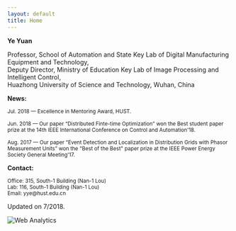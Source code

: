 ```yaml
---
layout: default
title: Home
---
```

<b>Ye Yuan</b>

<!-- <a href="https://scholar.google.com/citations?user=Jhj7LZUAAAAJ&hl=en">Citation</a> -->

<p>Professor, School of Automation and State Key Lab of Digital Manufacturing Equipment and Technology,<br  />
Deputy Director, Ministry of Education Key Lab of Image Processing and Intelligent Control, <br  />
Huazhong University of Science and Technology, Wuhan, China</p>


<b>News:</b>
<p><small>Jul. 2018 — Excellence in Mentoring Award, HUST.</small></p>
          
<p><small>Jun. 2018 — Our paper “Distributed Finte-time Optimization” won the Best student paper prize at the 14th IEEE International Conference on Control and Automation'18.</small></p>

<p><small>Aug. 2017 — Our paper “Event Detection and Localization in Distribution Grids with Phasor Measurement Units” won the "Best of the Best" paper prize at the IEEE Power Energy Society General Meeting'17.</small></p>



<b>Contact:</b>

<p><small>Office: 315, South-1 Building (Nan-1 Lou) <br  />
Lab: 116, South-1 Building (Nan-1 Lou) <br  />
Email: yye@hust.edu.cn</small></p>

<span class="footercued">
Updated on 7/2018.<br />
<span>


<script type="text/javascript" id="clustrmaps" src="//cdn.clustrmaps.com/map_v2.js?u=7Veh&d=yguR5_G3NUuhN_gFSGtzaYE7LKn1yFCyVuc9_ytJA_o"></script>

<!-- Default Statcounter code for My website http://yy311.github.io/ -->
<script type="text/javascript">
var sc_project=11825762; 
var sc_invisible=1; 
var sc_security="1727e883"; 
var sc_https=1; 
var sc_remove_link=1; 
</script>
<script type="text/javascript"
src="https://www.statcounter.com/counter/counter.js" async></script>
<noscript><div class="statcounter"><img class="statcounter"
src="//c.statcounter.com/11825762/0/1727e883/1/" alt="Web
Analytics"></div></noscript>
<!-- End of Statcounter Code -->
